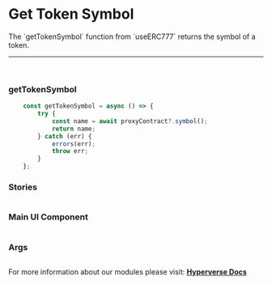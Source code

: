 # Get Token Symbol

<p> The `getTokenSymbol` function from `useERC777` returns the symbol of a token. </p>

---

<br>

### getTokenSymbol

```jsx
	const getTokenSymbol = async () => {
		try {
			const name = await proxyContract?.symbol();
			return name;
		} catch (err) {
			errors(err);
			throw err;
		}
	};
```

### Stories

```jsx

```

### Main UI Component

```jsx

```

### Args

```jsx

```

For more information about our modules please visit: [**Hyperverse Docs**](docs.hyperverse.dev)
